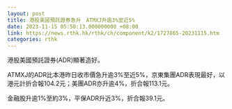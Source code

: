 ```yaml
---
layout: post
title: 港股美國預託證券急升　ATMXJ升逾3%至近5%
date: 2023-11-15 05:50:13.000000000 +08:00
link: https://news.rthk.hk/rthk/ch/component/k2/1727865-20231115.htm
categories: rthk
---
```


港股美國預託證券(ADR)顯著造好。

ATMXJ的ADR比本港昨日收市價急升逾3%至近5%，京東集團ADR表現最好，以港元計折合報104.2元；美團ADR亦升逾4%，折合報113.1元。

金融股升逾1%至約3%，平保ADR升近3%，折合報39.1元。
